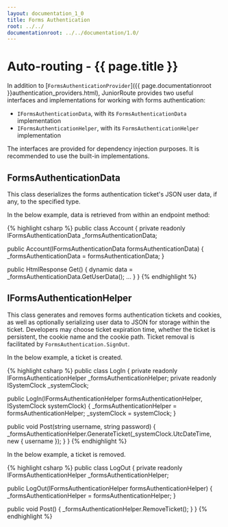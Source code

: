 ```yaml
---
layout: documentation_1_0
title: Forms Authentication
root: ../../
documentationroot: ../../documentation/1.0/
---
```

Auto-routing - {{ page.title }}
=
In addition to [```FormsAuthenticationProvider```]({{ page.documentationroot }}authentication_providers.html), JuniorRoute provides two useful interfaces and implementations for working with forms authentication:
* ```IFormsAuthenticationData```, with its ```FormsAuthenticationData``` implementation
* ```IFormsAuthenticationHelper```, with its ```FormsAuthenticationHelper``` implementation

The interfaces are provided for dependency injection purposes. It is recommended to use the built-in implementations.

FormsAuthenticationData
-
This class deserializes the forms authentication ticket's JSON user data, if any, to the specified type.

In the below example, data is retrieved from within an endpoint method:

{% highlight csharp %}
public class Account
{
  private readonly IFormsAuthenticationData<dynamic> _formsAuthenticationData;

  public Account(IFormsAuthenticationData<dynamic> formsAuthenticationData)
  {
    _formsAuthenticationData = formsAuthenticationData;
  }

  public HtmlResponse Get()
  {
    dynamic data = _formsAuthenticationData.GetUserData();
    ...
  }
}
{% endhighlight %}

IFormsAuthenticationHelper
-
This class generates and removes forms authentication tickets and cookies, as well as optionally serializing user data to JSON for storage within the ticket. Developers may choose ticket expiration time, whether the ticket is persistent, the cookie name and the cookie path. Ticket removal is facilitated by ```FormsAuthentication.SignOut```.

In the below example, a ticket is created.

{% highlight csharp %}
public class LogIn
{
  private readonly IFormsAuthenticationHelper _formsAuthenticationHelper;
  private readonly ISystemClock _systemClock;

  public LogIn(IFormsAuthenticationHelper formsAuthenticationHelper, ISystemClock systemClock)
  {
    _formsAuthenticationHelper = formsAuthenticationHelper;
    _systemClock = systemClock;
  }

  public void Post(string username, string password)
  {
    _formsAuthenticationHelper.GenerateTicket(_systemClock.UtcDateTime, new { username });
  }
}
{% endhighlight %}

In the below example, a ticket is removed.

{% highlight csharp %}
public class LogOut
{
  private readonly IFormsAuthenticationHelper _formsAuthenticationHelper;

  public LogOut(IFormsAuthenticationHelper formsAuthenticationHelper)
  {
    _formsAuthenticationHelper = formsAuthenticationHelper;
  }

  public void Post()
  {
    _formsAuthenticationHelper.RemoveTicket();
  }
}
{% endhighlight %}